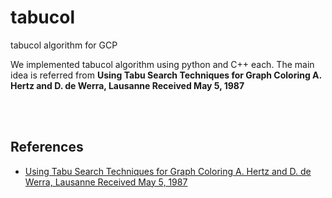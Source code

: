 # tabucol
tabucol algorithm for GCP

We implemented tabucol algorithm using python and C++ each. 
The main idea is referred from **Using Tabu Search Techniques for Graph Coloring A. Hertz and D. de Werra, Lausanne Received May 5, 1987**




<br><br>

## References 

* [Using Tabu Search Techniques for Graph Coloring A. Hertz and D. de Werra, Lausanne Received May 5, 1987](http://www.cs.put.poznan.pl/mmachowiak/ok/GCtabu.pdf)
